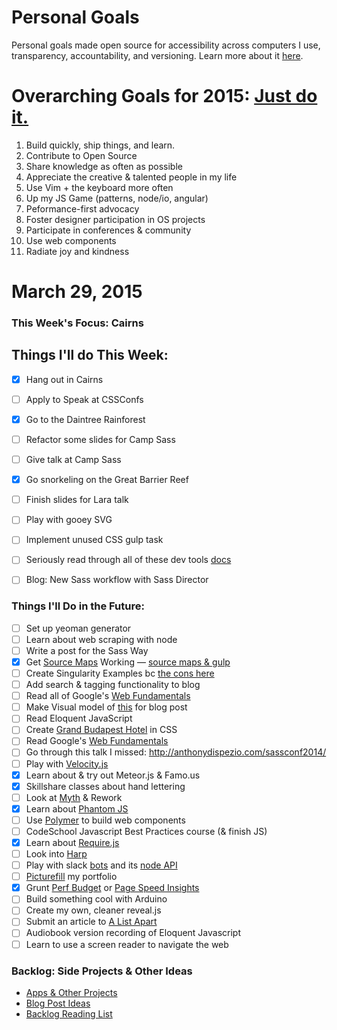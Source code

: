 Personal Goals
==============

Personal goals made open source for accessibility across computers I use, transparency, accountability, and versioning. Learn more about it [here](http://una.github.io/personal-goals-guide/).

# Overarching Goals for 2015: [Just do it.](http://una.github.io/2015-resolutions/)
1. Build quickly, ship things, and learn.
2. Contribute to Open Source
3. Share knowledge as often as possible
4. Appreciate the creative & talented people in my life
5. Use Vim + the keyboard more often
6. Up my JS Game (patterns, node/io, angular)
7. Peformance-first advocacy
8. Foster designer participation in OS projects
9. Participate in conferences & community
10. Use web components
11. Radiate joy and kindness

# March 29, 2015

### This Week's Focus: Cairns

## Things I'll do This Week:
- [x] Hang out in Cairns
- [ ] Apply to Speak at CSSConfs
- [x] Go to the Daintree Rainforest
- [ ] Refactor some slides for Camp Sass
- [ ] Give talk at Camp Sass
- [x] Go snorkeling on the Great Barrier Reef
- [ ] Finish slides for Lara talk
- [ ] Play with gooey SVG
- [ ] Implement unused CSS gulp task
- [ ] Seriously read through all of these dev tools [docs](https://developer.chrome.com/devtools/docs/network)
- [ ] Blog: New Sass workflow with Sass Director


### Things I'll Do in the Future:
- [ ] Set up yeoman generator
- [ ] Learn about web scraping with node
- [ ] Write a post for the Sass Way
- [x] Get [Source Maps](http://www.sitepoint.com/using-source-maps-debug-sass-chrome/) Working &mdash; [source maps & gulp](https://github.com/floridoo/gulp-sourcemaps)
- [ ] Create Singularity Examples bc [the cons here](http://web-design-weekly.com/2014/04/06/grid-frameworks-sass/)
- [ ] Add search & tagging functionality to blog
- [ ] Read all of Google's [Web Fundamentals](https://developers.google.com/web/fundamentals/)
- [ ] Make Visual model of [this](http://ilikekillnerds.com/2014/07/what-a-front-end-developer-workflow-looks-like-in-20142015/) for blog post
- [ ] Read Eloquent JavaScript
- [ ] Create [Grand Budapest Hotel](https://www.behance.net/gallery/16495771/The-Grand-Budapest-Hotel-Flat) in CSS
- [ ] Read Google's [Web Fundamentals](https://developers.google.com/web/fundamentals/)
- [ ] Go through this talk I missed: http://anthonydispezio.com/sassconf2014/
- [ ] Play with [Velocity.js](http://www.smashingmagazine.com/2014/06/18/faster-ui-animations-with-velocity-js/)
- [x] Learn about & try out Meteor.js & Famo.us
- [x] Skillshare classes about hand lettering
- [ ] Look at [Myth](http://www.myth.io/) & Rework
- [x] Learn about [Phantom JS](http://phantomjs.org/)
- [ ] Use [Polymer](https://www.polymer-project.org/) to build web components
- [ ] CodeSchool Javascript Best Practices course (& finish JS)
- [x] Learn about [Require.js](http://requirejs.org/)
- [ ] Look into [Harp](http://harpjs.com/)
- [ ] Play with slack [bots](https://api.slack.com/bot-users) and its [node API](https://github.com/slackhq/node-slack-client)
- [ ] [Picturefill](http://scottjehl.github.io/picturefill/) my portfolio
- [x] Grunt [Perf Budget](https://www.npmjs.com/package/grunt-perfbudget) or [Page Speed Insights](https://www.npmjs.com/package/psi)
- [ ] Build something cool with Arduino
- [ ] Create my own, cleaner reveal.js
- [ ] Submit an article to [A List Apart](http://alistapart.com/about/contribute)
- [ ] Audiobook version recording of Eloquent Javascript
- [ ] Learn to use a screen reader to navigate the web

### Backlog: Side Projects & Other Ideas
- [Apps & Other Projects](https://github.com/una/personal-goals/blob/master/ideas-and-misc/app-ideas.md)
- [Blog Post Ideas](https://github.com/una/personal-goals/blob/master/ideas-and-misc/blog-ideas.md)
- [Backlog Reading List](https://github.com/una/personal-goals/tree/master/content-list)

